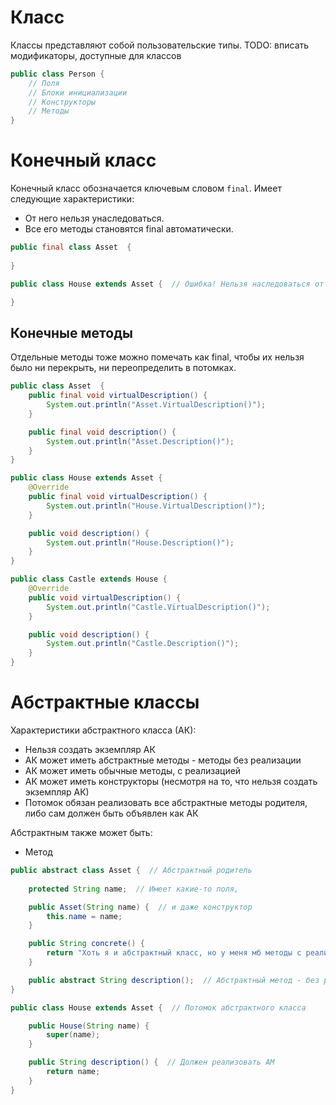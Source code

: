 # Класс

Классы представляют собой пользовательские типы. TODO: вписать модификаторы, доступные для классов

```java
public class Person {
    // Поля
    // Блоки инициализации
    // Конструкторы
    // Методы
}
```



# Конечный класс

Конечный класс обозначается ключевым словом `final`. Имеет следующие характеристики:

* От него нельзя унаследоваться.
* Все его методы становятся final автоматически.

```java
public final class Asset  {
    
}
```

```java
public class House extends Asset {  // Ошибка! Нельзя наследоваться от final класса

}
```

## Конечные методы

Отдельные методы тоже можно помечать как final, чтобы их нельзя было ни перекрыть, ни переопределить в потомках.

```java
public class Asset  {
    public final void virtualDescription() {
        System.out.println("Asset.VirtualDescription()");
    }

    public final void description() {
        System.out.println("Asset.Description()");
    }
}
```

```java
public class House extends Asset {
    @Override
    public final void virtualDescription() {
        System.out.println("House.VirtualDescription()");
    }

    public void description() {
        System.out.println("House.Description()");
    }
}
```

```java
public class Castle extends House {
    @Override
    public void virtualDescription() {
        System.out.println("Castle.VirtualDescription()");
    }

    public void description() {
        System.out.println("Castle.Description()");
    }
}
```

# Абстрактные классы

Характеристики абстрактного класса (АК):

* Нельзя создать экземпляр АК
* АК может иметь абстрактные методы - методы без реализации
* АК может иметь обычные методы, с реализацией
* АК может иметь конструкторы (несмотря на то, что нельзя создать экземпляр АК)
* Потомок обязан реализовать все абстрактные методы родителя, либо сам должен быть объявлен как АК

Абстрактным также может быть:

* Метод

```java
public abstract class Asset {  // Абстрактный родитель
    
    protected String name;  // Имеет какие-то поля,

    public Asset(String name) {  // и даже конструктор
        this.name = name;
    }

    public String concrete() {
        return "Хоть я и абстрактный класс, но у меня мб методы с реализацией";
    }

    public abstract String description();  // Абстрактный метод - без реализации
}
```

```java
public class House extends Asset {  // Потомок абстрактного класса

    public House(String name) {
        super(name);
    }

    public String description() {  // Должен реализовать АМ
        return name;
    }
}
```

